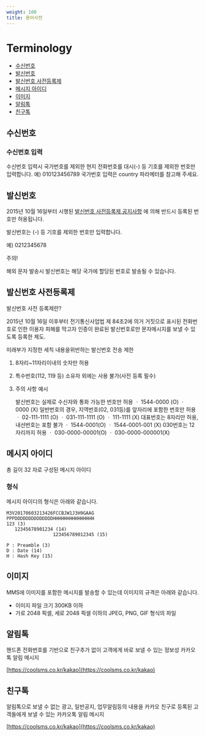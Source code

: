 ```yaml
---
weight: 100
title: 용어사전
---
```


# Terminology

* [수신번호](terminology.md#수신번호)
* [발신번호](terminology.md#발신번호)
* [발신번호 사전등록제](terminology.md#발신번호-사전등록제)
* [메시지 아이디](terminology.md#메시지-아이디)
* [이미지](terminology.md#이미지)
* [알림톡](terminology.md#알림톡)
* [친구톡](terminology.md#친구톡)

## 수신번호

### 수신번호 입력

수신번호 입력시 국가번호를 제외한 현지 전화번호를 대시\(-\) 등 기호를 제외한 번호만 입력합니다. 예\) 010123456789 국가번호 입력은 country 파라메터를 참고해 주세요.

## 발신번호

2015년 10월 16일부터 시행된 [발신번호 사전등록제 공지사항](https://coolsms.co.kr/notice/3070386) 에 의해 반드시 등록된 번호만 허용됩니다.

발신번호는 \(-\) 등 기호를 제외한 번호만 입력합니다.

예\) 0212345678

주의!

해외 문자 발송시 발신번호는 해당 국가에 할당된 번호로 발송될 수 있습니다.

## 발신번호 사전등록제

발신번호 사전 등록제란?

2015년 10월 16일 이후부터 전기통신사업법 제 84조2에 의거 거짓으로 표시된 전화번호로 인한 이용자 피해를 막고자 인증이 완료된 발신번호로만 문자메시지를 보낼 수 있도록 등록한 제도.

미래부가 지정한 세칙 내용을위반하는 발신번호 전송 제한

1. 8자리~11자리이내의 숫자만 허용
2. 특수번호\(112, 119 등\) 소유자 외에는 사용 불가\(사전 등록 필수\)
3. 주의 사항 예시

   발신번호는 실제로 수신자와 통화 가능한 번호만 허용 ㆍ 1544-0000 \(O\) ㆍ 0000 \(X\) 일반번호의 경우, 지역번호\(02, 031등\)를 앞자리에 포함한 번호만 허용 ㆍ 02-111-1111 \(O\) ㆍ 031-111-1111 \(O\) ㆍ 111-1111 \(X\) 대표번호는 8자리만 허용, 내선번호는 포함 불가 ㆍ 1544-0001\(O\) ㆍ 1544-0001-001 \(X\) 030번호는 12자리까지 허용 ㆍ 030-0000-00001\(O\) ㆍ 030-0000-000001\(X\)

## 메시지 아이디

총 길이 32 자로 구성된 메시지 아이디

### 형식

메시지 아이디의 형식은 아래와 같습니다.

```text
M3V20170603213426FCCBJW1J3H9GAAG
PPPDDDDDDDDDDDDDDHHHHHHHHHHHHHHH
123 (3)
   12345678901234 (14)
                 123456789012345 (15)

P : Preamble (3)
D : Date (14)
H : Hash Key (15)
```

## 이미지

MMS에 이미지를 포함한 메시지를 발송할 수 있는데 이미지의 규격은 아래와 같습니다.

* 이미지 파일 크기 300KB 이하
* 가로 2048 픽셀, 세로 2048 픽셀 이하의 JPEG, PNG, GIF 형식의 파일

## 알림톡

핸드폰 전화번호를 기반으로 친구추가 없이 고객에게 바로 보낼 수 있는 정보성 카카오톡 알림 메시지

[https://coolsms.co.kr/kakao](https://coolsms.co.kr/kakao)

## 친구톡

알림톡으로 보낼 수 없는 광고, 일반공지, 업무알림등의 내용을 카카오 친구로 등록된 고객들에게 보낼 수 있는 카카오톡 알림 메시지

[https://coolsms.co.kr/kakao](https://coolsms.co.kr/kakao)

